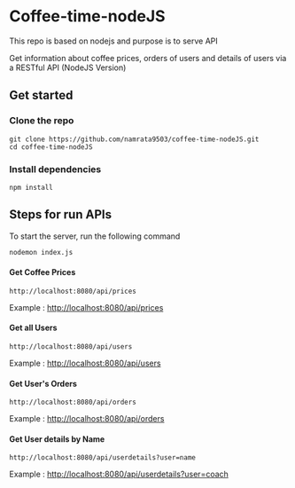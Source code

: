 # Coffee-time-nodeJS
This repo is based on nodejs and purpose is to serve API

Get information about coffee prices, orders of users and details of users via a RESTful API (NodeJS Version)

## Get started

### Clone the repo

```shell
git clone https://github.com/namrata9503/coffee-time-nodeJS.git
cd coffee-time-nodeJS
```

### Install dependencies
```shell
npm install
```

## Steps for run APIs

To start the server, run the following command

```bash
nodemon index.js
```

#### Get Coffee Prices
```
http://localhost:8080/api/prices
```
Example : [http://localhost:8080/api/prices](http://localhost:8080/api/prices)

#### Get all Users
```
http://localhost:8080/api/users
```
Example : [http://localhost:8080/api/users](http://localhost:8080/api/users)

#### Get User's Orders
```
http://localhost:8080/api/orders
```
Example : [http://localhost:8080/api/orders](http://localhost:8080/api/orders)

#### Get User details by Name
```
http://localhost:8080/api/userdetails?user=name
```
Example : [http://localhost:8080/api/userdetails?user=coach](http://localhost:8080/api/userdetails?user=coach) 


